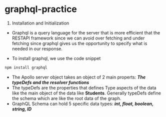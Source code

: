# graphql-practice

1. Installation and Initialization

- Graphql is a query language for the server that is more efficient that the RESTAPI framework since we can avoid over fetching and under fetching since graphql gives us the opportunity to specify what is needed in our response.

- To install graphql, we use the code snippet

```bash
npm install graphql
```

- The Apollo server object takes an object of 2 main properts: **_The typeDefs and the resolver functions_**
- The typeDefs are the properties that defines Type aspects of the data like the main object of the data like **Students**. Generally typeDefs define the schema which are like the root data of the graph.
- GraphQL Schema can hold 5 specific data types: **_int, float, boolean, string, ID_**

